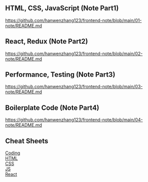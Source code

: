 ## HTML, CSS, JavaScript (Note Part1)
https://github.com/hanwenzhang123/frontend-note/blob/main/01-note/README.md

## React, Redux (Note Part2)
https://github.com/hanwenzhang123/frontend-note/blob/main/02-note/README.md

## Performance, Testing (Note Part3)
https://github.com/hanwenzhang123/frontend-note/blob/main/03-note/README.md

## Boilerplate Code (Note Part4)
https://github.com/hanwenzhang123/frontend-note/blob/main/04-note/README.md

## Cheat Sheets
[Coding](https://docs.google.com/spreadsheets/d/1X5TcMDWbSVUQZUr5kzPmnmloqUiXqmhecFPFxN7j2Mg/edit?usp=sharing)\
[HTML](https://www.frontendcheatsheets.com/html)\
[CSS](https://htmlcheatsheet.com/css/)\
[JS](https://htmlcheatsheet.com/js/)\
[React](https://www.frontendcheatsheets.com/react)
